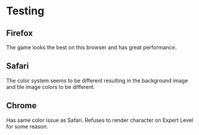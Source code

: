 # Testing

## Firefox
The game looks the best on this browser and has great performance.

## Safari
The color system seems to be different resulting in the background image and tile image colors to be different.

## Chrome
Has same color issue as Safari. Refuses to render character on Expert Level for some reason.
